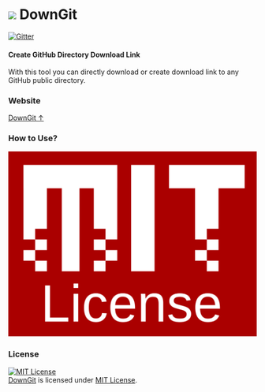 <h1> <img src="https://github.com/samuelbetio/DownGit/blob/master/res/images/downgit.png" width="20" height=auto /> DownGit </h1>

[![Gitter](https://badges.gitter.im/samuelbetio/DownGit.svg)](https://gitter.im/samuelbetio/DownGit?utm_source=badge&utm_medium=badge&utm_campaign=pr-badge)

#### Create GitHub Directory Download Link

With this tool you can directly download or create download link to any GitHub public directory.

### Website

[DownGit ↑](https://samuelbetio.github.io/DownGit)

### How to Use?

![DownGit User Manual](https://raw.githubusercontent.com/samuelbetio/Studio.com/master/MIT.png)

### License
<a rel="license" href="https://opensource.org/licenses/MIT"><img alt="MIT License" src="https://cloud.githubusercontent.com/assets/5456665/18950087/fbe0681a-865f-11e6-9552-e59d038d5913.png" width="60em" height=auto/></a><br/><a href="https://github.com/samuelbetio/DownGit">DownGit</a> is licensed under <a rel="license" href="https://opensource.org/licenses/MIT">MIT License</a>.
